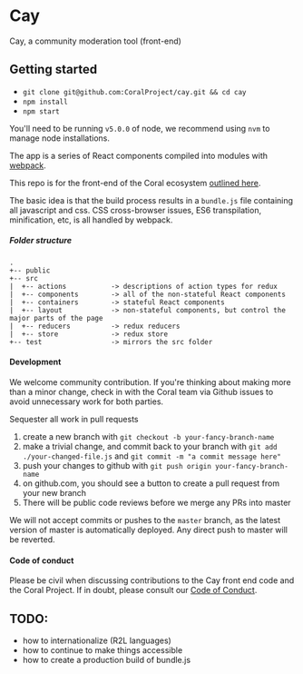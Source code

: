 # Cay

Cay, a community moderation tool (front-end)

## Getting started

- `git clone git@github.com:CoralProject/cay.git && cd cay`
- `npm install`
- `npm start`

You'll need to be running `v5.0.0` of node, we recommend using `nvm` to manage node installations.

The app is a series of React components compiled into modules with [webpack](http://webpack.github.io/).

This repo is for the front-end of the Coral ecosystem [outlined here](https://github.com/coralproject/reef/blob/master/ECOSYSTEM.md).

The basic idea is that the build process results in a `bundle.js` file containing all javascript and css. CSS cross-browser issues, ES6 transpilation, minification, etc, is all handled by webpack.

##### Folder structure

```
.
+-- public
+-- src
|  +-- actions           -> descriptions of action types for redux
|  +-- components        -> all of the non-stateful React components
|  +-- containers        -> stateful React components
|  +-- layout            -> non-stateful components, but control the major parts of the page
|  +-- reducers          -> redux reducers
|  +-- store             -> redux store
+-- test                 -> mirrors the src folder 
```

#### Development

We welcome community contribution. If you're thinking about making more than a minor change, check in with the Coral team via Github issues to avoid unnecessary work for both parties.

Sequester all work in pull requests

  1. create a new branch with `git checkout -b your-fancy-branch-name`
  2. make a trivial change, and commit back to your branch with `git add ./your-changed-file.js` and `git commit -m "a commit message here"`
  3. push your changes to github with `git push origin your-fancy-branch-name`
  4. on github.com, you should see a button to create a pull request from your new branch
  5. There will be public code reviews before we merge any PRs into master

We will not accept commits or pushes to the `master` branch, as the latest version of master is automatically deployed. Any direct push to master will be reverted.

#### Code of conduct
Please be civil when discussing contributions to the Cay front end code and the Coral Project. If in doubt, please consult our [Code of Conduct](https://github.com/coralproject/reef/blob/master/CODE-OF-CONDUCT.md).

## TODO:
- how to internationalize (R2L languages)
- how to continue to make things accessible
- how to create a production build of bundle.js

